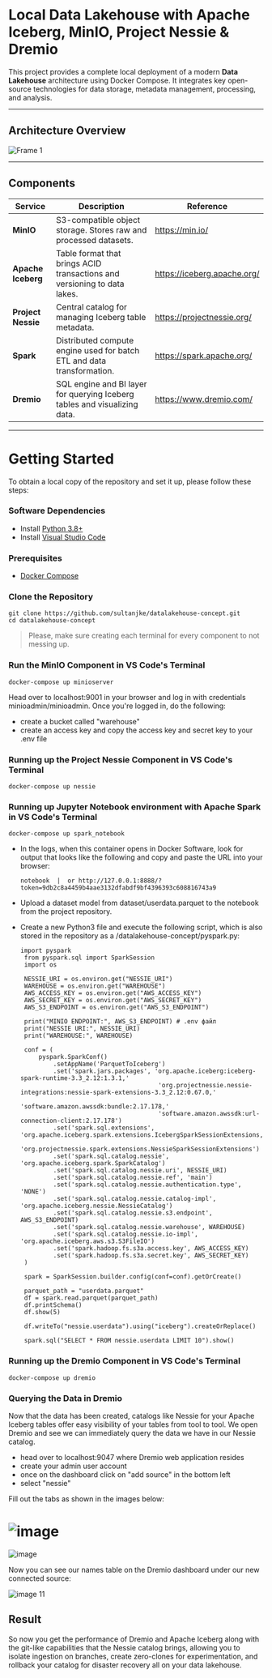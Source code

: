 # Local Data Lakehouse with Apache Iceberg, MinIO, Project Nessie & Dremio

This project provides a complete local deployment of a modern **Data Lakehouse** architecture using Docker Compose. It integrates key open-source technologies for data storage, metadata management, processing, and analysis.

---

## Architecture Overview

![Frame 1](https://github.com/user-attachments/assets/99f9c0bb-434c-449c-902d-310f22397cd8)

---

## Components

| Service         | Description                                                                 | Reference                                  |
|-----------------|-----------------------------------------------------------------------------|--------------------------------------------|
| **MinIO**       | S3-compatible object storage. Stores raw and processed datasets.           | https://min.io/                             |
| **Apache Iceberg** | Table format that brings ACID transactions and versioning to data lakes. | https://iceberg.apache.org/                |
| **Project Nessie** | Central catalog for managing Iceberg table metadata.                    | https://projectnessie.org/                  |
| **Spark**       | Distributed compute engine used for batch ETL and data transformation.     | https://spark.apache.org/                   |
| **Dremio**      | SQL engine and BI layer for querying Iceberg tables and visualizing data.  | https://www.dremio.com/                     |

---

# Getting Started
To obtain a local copy of the repository and set it up, please follow these steps:

### Software Dependencies
* Install [Python 3.8+](https://www.python.org/)
* Install [Visual Studio Code](https://code.visualstudio.com/)

### Prerequisites

- [Docker Compose](https://docs.docker.com/compose/)

### Clone the Repository

```
git clone https://github.com/sultanjke/datalakehouse-concept.git
cd datalakehouse-concept
```

> Please, make sure creating each terminal for every component to not messing up.

### Run the MinIO Component in VS Code's Terminal

```
docker-compose up minioserver
```

Head over to localhost:9001 in your browser and log in with credentials minioadmin/minioadmin. Once you're logged in, do the following:

* create a bucket called "warehouse"
* create an access key and copy the access key and secret key to your .env file

### Running up the Project Nessie Component in VS Code's Terminal

```
docker-compose up nessie
```

### Running up Jupyter Notebook environment with Apache Spark in VS Code's Terminal

```
docker-compose up spark_notebook
```
* In the logs, when this container opens in Docker Software, look for output that looks like the following and copy and paste the URL into your browser:
  ```
  notebook  |  or http://127.0.0.1:8888/?token=9db2c8a4459b4aae3132dfabdf9bf4396393c608816743a9
  ```
* Upload a dataset model from dataset/userdata.parquet to the notebook from the project repository.
* Create a new Python3 file and execute the following script, which is also stored in the repository as a /datalakehouse-concept/pyspark.py:
  
     ```
     import pyspark
      from pyspark.sql import SparkSession
      import os
       
      NESSIE_URI = os.environ.get("NESSIE_URI")
      WAREHOUSE = os.environ.get("WAREHOUSE")
      AWS_ACCESS_KEY = os.environ.get("AWS_ACCESS_KEY")
      AWS_SECRET_KEY = os.environ.get("AWS_SECRET_KEY")
      AWS_S3_ENDPOINT = os.environ.get("AWS_S3_ENDPOINT")
      
      print("MINIO ENDPOINT:", AWS_S3_ENDPOINT) # .env файл
      print("NESSIE URI:", NESSIE_URI)
      print("WAREHOUSE:", WAREHOUSE) 
      
      conf = (
          pyspark.SparkConf()
              .setAppName('ParquetToIceberg')
              .set('spark.jars.packages', 'org.apache.iceberg:iceberg-spark-runtime-3.3_2.12:1.3.1,'
                                           'org.projectnessie.nessie-integrations:nessie-spark-extensions-3.3_2.12:0.67.0,'
                                           'software.amazon.awssdk:bundle:2.17.178,'
                                           'software.amazon.awssdk:url-connection-client:2.17.178')
              .set('spark.sql.extensions', 'org.apache.iceberg.spark.extensions.IcebergSparkSessionExtensions,'
                                           'org.projectnessie.spark.extensions.NessieSparkSessionExtensions')
              .set('spark.sql.catalog.nessie', 'org.apache.iceberg.spark.SparkCatalog')
              .set('spark.sql.catalog.nessie.uri', NESSIE_URI)
              .set('spark.sql.catalog.nessie.ref', 'main')
              .set('spark.sql.catalog.nessie.authentication.type', 'NONE')
              .set('spark.sql.catalog.nessie.catalog-impl', 'org.apache.iceberg.nessie.NessieCatalog')
              .set('spark.sql.catalog.nessie.s3.endpoint', AWS_S3_ENDPOINT)
              .set('spark.sql.catalog.nessie.warehouse', WAREHOUSE)
              .set('spark.sql.catalog.nessie.io-impl', 'org.apache.iceberg.aws.s3.S3FileIO')
              .set('spark.hadoop.fs.s3a.access.key', AWS_ACCESS_KEY)
              .set('spark.hadoop.fs.s3a.secret.key', AWS_SECRET_KEY)
      )
       
      spark = SparkSession.builder.config(conf=conf).getOrCreate()
       
      parquet_path = "userdata.parquet"
      df = spark.read.parquet(parquet_path)
      df.printSchema()
      df.show(5)
       
      df.writeTo("nessie.userdata").using("iceberg").createOrReplace()
       
      spark.sql("SELECT * FROM nessie.userdata LIMIT 10").show()
     ```

### Running up the Dremio Component in VS Code's Terminal
```
docker-compose up dremio
```

### Querying the Data in Dremio

Now that the data has been created, catalogs like Nessie for your Apache Iceberg tables offer easy visibility of your tables from tool to tool. We open Dremio and see we can immediately query the data we have in our Nessie catalog.

* head over to localhost:9047 where Dremio web application resides
* create your admin user account
* once on the dashboard click on "add source" in the bottom left
* select "nessie"

Fill out the tabs as shown in the images below:

![image](https://github.com/user-attachments/assets/3947ffb8-ff8d-4546-b6ae-c43dafb04f2a)
=========================================================================================
![image](https://github.com/user-attachments/assets/675ca1bf-a793-465d-a229-ea805fc016e0)

Now you can see our names table on the Dremio dashboard under our new connected source:

![image 11](https://github.com/user-attachments/assets/ac09f7c4-040a-4969-8b79-3d6c8377b9da)

## Result

So now you get the performance of Dremio and Apache Iceberg along with the git-like capabilities that the Nessie catalog brings, allowing you to isolate ingestion on branches, create zero-clones for experimentation, and rollback your catalog for disaster recovery all on your data lakehouse.
